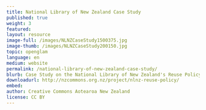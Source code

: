 ```yaml
---
title: National Library of New Zealand Case Study
published: true
weight: 3
featured: 
layout: resource
image-full: /images/NLNZCaseStudy1500375.jpg
image-thumb: /images/NLNZCaseStudy200150.jpg
topic: openglam
language: en
medium: website
permalink: /national-library-of-new-zealand-case-study/
blurb: Case Study on the National Library of New Zealand's Reuse Policy
downloadurl: http://nzcommons.org.nz/project/nlnz-reuse-policy/
embed:
author: Creative Commons Aotearoa New Zealand
license: CC BY 
---
```


